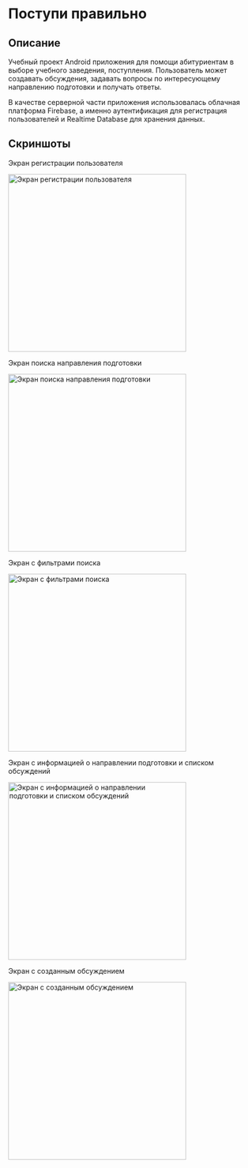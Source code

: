 # Поступи правильно

## Описание
Учебный проект Android приложения для помощи абитуриентам в выборе учебного заведения, поступления. Пользователь может создавать обсуждения, задавать вопросы по интересующему направлению подготовки и получать ответы.

В качестве серверной части приложения использовалась облачная платформа Firebase, а именно аутентификация для регистрация пользователей и Realtime Database для хранения данных.

## Скриншоты
Экран регистрации пользователя

<img alt="Экран регистрации пользователя" src="screenshots/screenshot1.png" width="360" />

Экран поиска направления подготовки

<img alt="Экран поиска направления подготовки" src="screenshots/screenshot4.png" width="360" />

Экран с фильтрами поиска

<img alt="Экран с фильтрами поиска" src="screenshots/screenshot5.png" width="360" />

Экран с информацией о направлении подготовки и списком обсуждений

<img alt="Экран с информацией о направлении подготовки и списком обсуждений" src="screenshots/screenshot6.png" width="360" />

Экран с созданным обсуждением

<img alt="Экран с созданным обсуждением" src="screenshots/screenshot8.png" width="360" />
